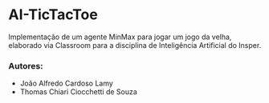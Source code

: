 # AI-TicTacToe

Implementação de um agente MinMax para jogar um jogo da velha, elaborado via Classroom para a disciplina de Inteligência Artificial do Insper.

### Autores:
- João Alfredo Cardoso Lamy
- Thomas Chiari Ciocchetti de Souza
